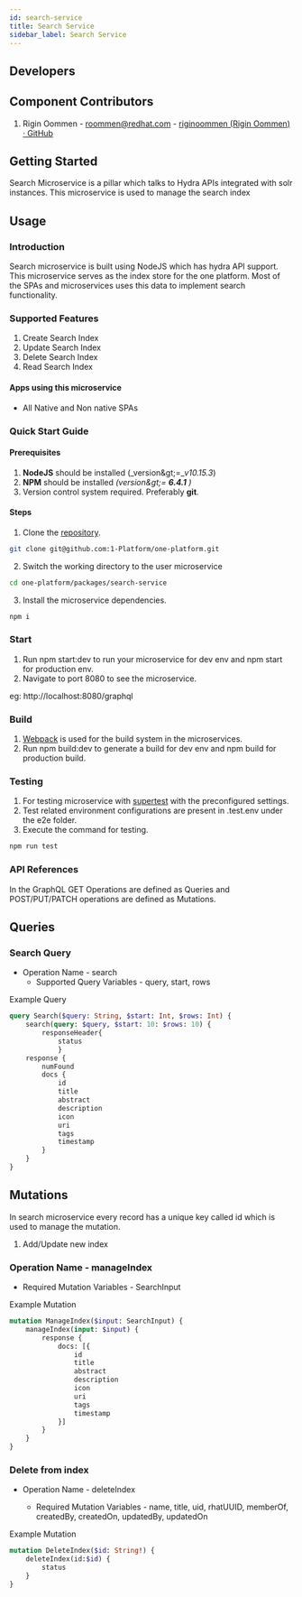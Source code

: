 ```yaml
---
id: search-service
title: Search Service
sidebar_label: Search Service
---
```


## Developers

## Component Contributors

1. Rigin Oommen - [roommen@redhat.com](mailto:roommen@redhat.com) - [riginoommen (Rigin Oommen) · GitHub](https://github.com/riginoommen)

## Getting Started

Search Microservice is a pillar which talks to Hydra APIs integrated with solr instances. This microservice is used to manage the search index

## Usage

### Introduction

Search microservice is built using NodeJS which has hydra API support. This microservice serves as the index store for the one platform. Most of the SPAs and microservices uses this data to implement search functionality.

### Supported Features

1. Create Search Index
2. Update Search Index
3. Delete Search Index
4. Read Search Index

#### Apps using this microservice

* All Native and Non native SPAs

### Quick Start Guide

#### Prerequisites

1. **NodeJS** should be installed (_version\&gt;=__v10.15.3_)
2. **NPM** should be installed _(version\&gt;= __6.4.1__ )_
3. Version control system required. Preferably **git**.

#### Steps

1. Clone the [repository](https://github.com/1-Platform/one-platform).

```sh
git clone git@github.com:1-Platform/one-platform.git
```

2. Switch the working directory to the user microservice

```sh
cd one-platform/packages/search-service
```

3. Install the microservice dependencies.

```sh
npm i
```

### Start

1. Run npm start:dev to run your microservice for dev env and npm start for production env.
2. Navigate to port 8080 to see the microservice.

eg: http://localhost:8080/graphql

### Build

1. [Webpack](https://webpack.js.org/) is used for the build system in the microservices.
2. Run npm build:dev to generate a build for dev env and npm build for production build.

### Testing

1. For testing microservice with [supertest](https://www.npmjs.com/package/supertest) with the preconfigured settings.
2. Test related environment configurations are present in .test.env under the e2e folder.
3. Execute the command for testing.

```sh
npm run test
```

### API References

In the GraphQL GET Operations are defined as Queries and POST/PUT/PATCH operations are defined as Mutations.

## Queries

### Search Query

- Operation Name - search
    - Supported Query Variables - query, start, rows

Example Query
```graphql
query Search($query: String, $start: Int, $rows: Int) {
    search(query: $query, $start: 10: $rows: 10) {
        responseHeader{
            status
            }
    response {
        numFound
        docs {
            id
            title
            abstract
            description
            icon
            uri
            tags
            timestamp
        }
    }
}
```
## Mutations

In search microservice every record has a unique key called id which is used to manage the mutation.

1. Add/Update new index

### Operation Name - manageIndex

- Required Mutation Variables - SearchInput

Example Mutation
```graphql
mutation ManageIndex($input: SearchInput) {
    manageIndex(input: $input) {
        response {
            docs: [{
                id
                title
                abstract
                description
                icon
                uri
                tags
                timestamp
            }]
        }
    }
}
```
### Delete from index

- Operation Name - deleteIndex

    - Required Mutation Variables - name, title, uid, rhatUUID, memberOf, createdBy, createdOn, updatedBy, updatedOn

Example Mutation

```graphql
mutation DeleteIndex($id: String!) {
    deleteIndex(id:$id) {
        status
    }
}
```
